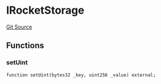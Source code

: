 # IRocketStorage
[Git Source](https://github.com/larrythecucumber321/protocol/blob/3222eb21fbb20ddd3d3fa2233072dfa96ea3e340/contracts/plugins/assets/rocket-eth/IRocketStorage.sol)


## Functions
### setUint


```solidity
function setUint(bytes32 _key, uint256 _value) external;
```

